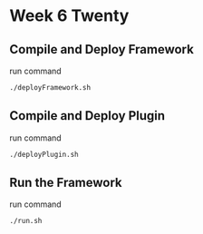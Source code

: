 # Week 6 Twenty
## Compile and Deploy Framework
run command
```bash
./deployFramework.sh
```
## Compile and Deploy Plugin
run command
```bash
./deployPlugin.sh
```

## Run the Framework
run command
```bash
./run.sh
```